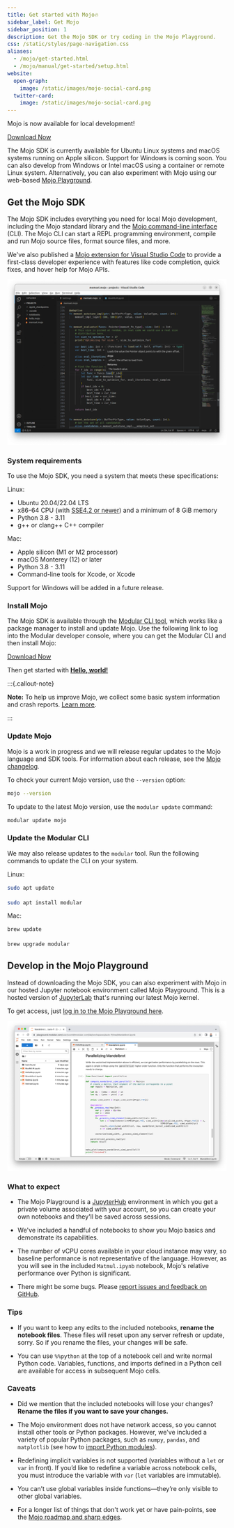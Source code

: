 ```yaml
---
title: Get started with Mojo🔥
sidebar_label: Get Mojo
sidebar_position: 1
description: Get the Mojo SDK or try coding in the Mojo Playground.
css: /static/styles/page-navigation.css
aliases:
  - /mojo/get-started.html
  - /mojo/manual/get-started/setup.html
website:
  open-graph:
    image: /static/images/mojo-social-card.png
  twitter-card:
    image: /static/images/mojo-social-card.png
---
```



Mojo is now available for local development!

<a href="https://developer.modular.com/download"
class="button-purple download">
  Download Now
</a>

The Mojo SDK is currently available for Ubuntu Linux systems and macOS
systems running on Apple silicon. Support for Windows is
coming soon. You can also develop from Windows or Intel macOS using a container
or remote Linux system. Alternatively, you can also experiment with Mojo using
our web-based [Mojo Playground](#develop-in-the-mojo-playground).

## Get the Mojo SDK

The Mojo SDK includes everything you need for local Mojo development, including
the Mojo standard library and the [Mojo command-line interface](/mojo/cli/)
(CLI). The Mojo CLI can start a REPL programming environment, compile and run
Mojo source files, format source files, and more.

We've also published a [Mojo extension for Visual Studio
Code](https://marketplace.visualstudio.com/items?itemName=modular-mojotools.vscode-mojo)
to provide a first-class developer experience with features like code
completion, quick fixes, and hover help for Mojo APIs.

![](./images/mojo-vscode.png)

### System requirements

To use the Mojo SDK, you need a system that meets these specifications:

Linux:

- Ubuntu 20.04/22.04 LTS
- x86-64 CPU (with [SSE4.2 or
  newer](https://www.intel.com/content/www/us/en/support/articles/000057621/processors.html))
  and a minimum of 8 GiB memory
- Python 3.8 - 3.11
- g++ or clang++ C++ compiler

Mac:

- Apple silicon (M1 or M2 processor)
- macOS Monterey (12) or later
- Python 3.8 - 3.11
- Command-line tools for Xcode, or Xcode

Support for Windows will be added in a future release.

### Install Mojo

The Mojo SDK is available through the [Modular CLI tool](/cli/), which works
like a package manager to install and update Mojo. Use the following link to
log into the Modular developer console, where you can get the Modular CLI
and then install Mojo:

<a href="https://developer.modular.com/download"
class="button-purple download">
  Download Now
</a>

Then get started with **[Hello, world!](hello-world.html)**

:::{.callout-note}

**Note:** To help us improve Mojo, we collect some basic system information and
crash reports. [Learn
more](/mojo/faq.html#does-the-mojo-sdk-collect-telemetry).

:::

### Update Mojo

Mojo is a work in progress and we will release regular updates to the
Mojo language and SDK tools. For information about each release, see the
[Mojo changelog](/mojo/changelog.html).

To check your current Mojo version, use the `--version` option:

```sh
mojo --version
```

To update to the latest Mojo version, use the `modular update` command:

```sh
modular update mojo
```

### Update the Modular CLI

We may also release updates to the `modular` tool. Run the following
commands to update the CLI on your system.

Linux:

```sh
sudo apt update

sudo apt install modular
```

Mac:

```sh
brew update

brew upgrade modular
```

## Develop in the Mojo Playground

Instead of downloading the Mojo SDK, you can also experiment with Mojo in our
hosted Jupyter notebook environment called Mojo Playground. This is a hosted
version of [JupyterLab](https://jupyterlab.readthedocs.io/en/latest/) that's
running our latest Mojo kernel.

To get access, just [log in to the Mojo Playground
here](https://playground.modular.com).

![](./images/mojo-playground.png)

### What to expect

- The Mojo Playground is a [JupyterHub](https://jupyter.org/hub) environment in
which you get a private volume associated with your account, so you can create
your own notebooks and they'll be saved across sessions.

- We've included a handful of notebooks to show you Mojo basics and demonstrate
its capabilities.

- The number of vCPU cores available in your cloud instance may vary, so
baseline performance is not representative of the language. However, as you
will see in the included `Matmul.ipynb` notebook, Mojo's
relative performance over Python is significant.

- There might be some bugs. Please [report issues and feedback on
GitHub](https://github.com/modularml/mojo/issues/new/choose).

### Tips

- If you want to keep any edits to the included notebooks, **rename the notebook
files**. These files will reset upon any server refresh or update, sorry. So if
you rename the files, your changes will be safe.

- You can use `%%python` at the top of a notebook cell and write normal Python
code. Variables, functions, and imports defined in a Python cell are available
for access in subsequent Mojo cells.

### Caveats

- Did we mention that the included notebooks will lose your changes?<br/>
**Rename the files if you want to save your changes.**

- The Mojo environment does not have network access, so you cannot install
other tools or Python packages. However, we've included a variety of popular
Python packages, such as `numpy`, `pandas`, and `matplotlib` (see how to
[import Python modules](/mojo/manual/python/)).

- Redefining implicit variables is not supported (variables without a `let` or
`var` in front). If you’d like to redefine a variable across notebook cells,
you must introduce the variable with  `var` (`let` variables are immutable).

- You can’t use global variables inside functions—they’re only visible to
other global variables.

- For a longer list of things that don't work yet or have pain-points, see the
[Mojo roadmap and sharp edges](/mojo/roadmap.html).
